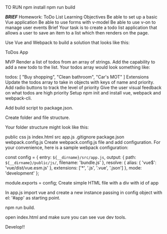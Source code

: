 TO RUN
npm install
npm run build


*******BRIEF*******
Homework: ToDo List
Learning Objectives
Be able to set up a basic Vue application
Be able to use forms with v-model
Be able to use v-on to manage user events
Brief
Your task is to create a todo list application that allows a user to save an item to a list which then renders on the page.

Use Vue and Webpack to build a solution that looks like this:

ToDos App

MVP
Render a list of todos from an array of strings.
Add the capability to add a new todo to the list.
Your todos array would look something like:

todos: [
  "Buy shopping", "Clean bathroom", "Car's MOT"
]
Extensions
Update the todos array to take in objects with keys of name and priority.
Add radio buttons to track the level of priority
Give the user visual feedback on what todos are high priority
Setup
npm init and install vue, webpack and webpack-cli.

Add build script to package.json.

Create folder and file structure.

Your folder structure might look like this:

public
css
js
index.html
src
app.js
.gitignore
package.json
webpack.config.js
Create webpack.config.js file and add configuration.
For your convenience, here is a sample webpack configuration:

const config = {
  entry: `${__dirname}/src/app.js`,
  output: {
    path: `${__dirname}/public/js/`,
    filename: 'bundle.js'
  },
  resolve: {
    alias: {
      'vue$': 'vue/dist/vue.esm.js'
    },
    extensions: ['*', '.js', '.vue', '.json']
  },
  mode: 'development'
};

module.exports = config;
Create simple HTML file with a div with id of app

In app.js import vue and create a new instance passing in config object with el: '#app' as starting point.

npm run build.

open index.html and make sure you can see vue dev tools.

Develop!!
